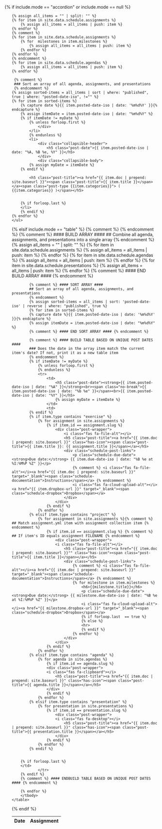 {% if include.mode == "accordion" or include.mode == null %}
    <ul class="collapsible popout" data-collapsible="accordion">
    
    {% assign all_items = "" | split: "" %}
    {% for item in site.data.schedule.assignments %}
        {% assign all_items = all_items | push: item %}
    {% endfor %}
    {% comment %}
    {% for item in site.data.schedule.assignments %}
        {% for  milestones in item.milestones %}
            {% assign all_items = all_items | push: item %}
        {% endfor %}
    {% endfor %}
    {% endcomment %}
    {% for item in site.data.schedule.agendas %}
        {% assign all_items = all_items | push: item %}
    {% endfor %}
    
     {% comment %}
     ### Sort an array of all agenda, assignments, and presentations
     {% endcomment %}
    {% assign sorted-items = all_items | sort | where: "published", true | where: "posted-date-iso", !="" %}
    {% for item in sorted-items %}
        {% capture date %}{{ item.posted-date-iso | date: '%m%d%Y' }}{% endcapture %}
        {% assign itemDate = item.posted-date-iso | date: "%m%d%Y" %}
        {% if itemDate != myDate %}
            {% unless forloop.first %}
                </div>
            </li>
            {% endunless %}
            <li>
                <div class="collapsible-header">
                    <h5 class="post-date">{{ item.posted-date-iso | date: "%A, %B %e, %Y" }}</h5>  
                </div>
                <div class="collapsible-body">
            {% assign myDate = itemDate %}
        {% endif %}

            <h5 class="post-title"><a href="{{ item.doc | prepend: site.baseurl }}"><span class="post-title">{{ item.title }}</span></a><span class="post-type {{item.categories}}"> ( {{item.categories}} )</span></h5>
            

        {% if forloop.last %}
        </li>
        {% endif %}
    {% endfor %}
    </ul>


{% elsif include.mode == "table" %}
    <table class="striped schedule">
        {% comment %} <thead>
          <tr>
              <th>Date</th>
              <th>Assignment</th>
          </tr>
        </thead> {% endcomment %}
            <tbody>
            {% comment %} #### BUILD ARRAY ####
            ## Combine all agenda, assignments, and presentations into a single array
            {% endcomment %}
            {% assign all_items = "" | split: "" %}
            {% for item in site.data.schedule.assignments %}
                {% assign all_items = all_items | push: item %}
            {% endfor %}
            {% for item in site.data.schedule.agendas %}
                {% assign all_items = all_items | push: item %}
            {% endfor %}
            {% for item in site.data.schedule.presentations %}
                {% assign all_items = all_items | push: item %}
            {% endfor %}
            {% comment %} #### END BUILD ARRAY #### {% endcomment %}
            
            {% comment %} #### SORT ARRAY ####            
            ## Sort an array of all agenda, assignments, and presentations
            {% endcomment %}
            {% assign sorted-items = all_items | sort: 'posted-date-iso' | reverse | where: "published", true %}
            {% for item in sorted-items %}
            {% capture date %}{{ item.posted-date-iso | date: '%m%d%Y' }}{% endcapture %}
            {% assign itemDate = item.posted-date-iso | date: "%m%d%Y" %}
            {% comment %} #### END SORT ARRAY #### {% endcomment %}
            
            {% comment %} #### BUILD TABLE BASED ON UNIQUE POST DATES #### 
            ### Does the date in the array item match the current item's date? If not, print it as a new table item 
            {% endcomment %}
            {% if itemDate != myDate %}
                {% unless forloop.first %}        
                {% endunless %}
                <tr>
                    <td>
                        <h5 class="post-date"><strong>{{ item.posted-date-iso | date: "%A" }}</strong><br><span class="no-break">{{ item.posted-date-iso | date: "%b %e" }}</span><br>{{ item.posted-date-iso | date: "%Y" }}</h5>
                        {% assign myDate = itemDate %}
                    </td>
                    <td>
            {% endif %}
            {% if item.type contains "exercise" %}
                {% for assignment in site.assignments %}
                    {% if item.id == assignment.slug %}
                        <div class="post-wrapper">
                            <i class="fas fa-file-alt"></i>
                            <h5 class="post-title"><a href="{{ item.doc | prepend: site.baseurl }}" class="has-icon"><span class="post-title">{{ item.title }}: {{ assignment.title }}</span></a></h5>
                            <div class="schedule-post-links">
                                <p class="schedule-due-date"><strong>Due date:</strong> {{ item.due-date-iso | date: "%B %e at %I:%M%P %Z" }}</p>
                                {% comment %} <i class="fas fa-file-alt"></i><a href="{{ item.doc | prepend: site.baseurl }}" target="_blank"><span class="schedule-documentation">Instructions</span></a> {% endcomment %}
                                <i class="fas fa-cloud-upload-alt"></i><a href="{{ item.dropbox-url }}" target="_blank"><span class="schedule-dropbox">Dropbox</span></a>
                            </div>
                        </div>
                    {% endif %}
                {% endfor %}
            {% elsif item.type contains "project" %}
                {% for assignment in site.assignments %}{% comment %} ## Match assignment.yml item with assignment collection item {% endcomment %}
                    {% if item.id == assignment.slug %} {% comment %} ## If item's ID equals assignment FILENAME {% endcomment %}
                        <div class="post-wrapper">
                        <i class="fas fa-file-alt"></i>
                            <h5 class="post-title"><a href="{{ item.doc | prepend: site.baseurl }}"" class="has-icon"><span class="post-title">{{ item.title }}</span></a></h5>
                            <div class="schedule-post-links">
                                {% comment %} <i class="fas fa-file-alt"></i><a href="{{ item.doc | prepend: site.baseurl }}" target="_blank"><span class="schedule-documentation">Instructions</span></a> {% endcomment %}
                                {% for milestone in item.milestones %}
                                    <h6>{{milestone.title}}</h6>
                                    <p class="schedule-due-date"><strong>Due date:</strong> {{ milestone.due-date-iso | date: "%B %e at %I:%M%P %Z" }}</p>
                                    <i class="fas fa-cloud-upload-alt"></i><a href="{{ milestone.dropbox-url }}" target="_blank"><span class="schedule-dropbox">Dropbox</span></a>
                                    {% if forloop.last  == true %}
                                    {% else %}
                                    <hr>
                                    {% endif %}
                                {% endfor %}
                            </div>
                        </div>
                    {% endif %}
                {% endfor %}
            {% elsif item.type contains "agenda" %}
                {% for agenda in site.agendas %}
                    {% if item.id == agenda.slug %}
                    <div class="post-wrapper">
                    <i class="fas fa-clipboard"></i>
                        <h5 class="post-title"><a href="{{ item.doc | prepend: site.baseurl }}" class="has-icon"><span class="post-title">{{ agenda.title }}</span></a></h5>
                    </div>
                    {% endif %}
                {% endfor %}
            {% elsif item.type contains "presentation" %}
                {% for presentation in site.presentations %}
                    {% if item.id == presentation.slug %}
                        <div class="post-wrapper">
                        <i class="fas fa-desktop"></i>
                            <h5 class="post-title"><a href="{{ item.doc | prepend: site.baseurl }}" class="has-icon"><span class="post-title">{{ presentation.title }}</span></a></h5>
                        </div>
                    {% endif %}
                {% endfor %}
            {% endif %}
            
                    
        {% if forloop.last %}
        </td>
                </tr>
        {% endif %}
        {% comment %} #### ENDBUILD TABLE BASED ON UNIQUE POST DATES #### {% endcomment %}

        {% endfor %}
        </tbody>
    </table>
{% endif %}